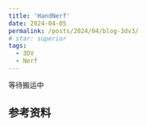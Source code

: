 ```yaml
---
title: 'HandNerf'
date: 2024-04-05
permalink: /posts/2024/04/blog-3dv3/
# star: superior
tags:
  - 3DV
  - Nerf
---
```


等待搬运中

## 参考资料
